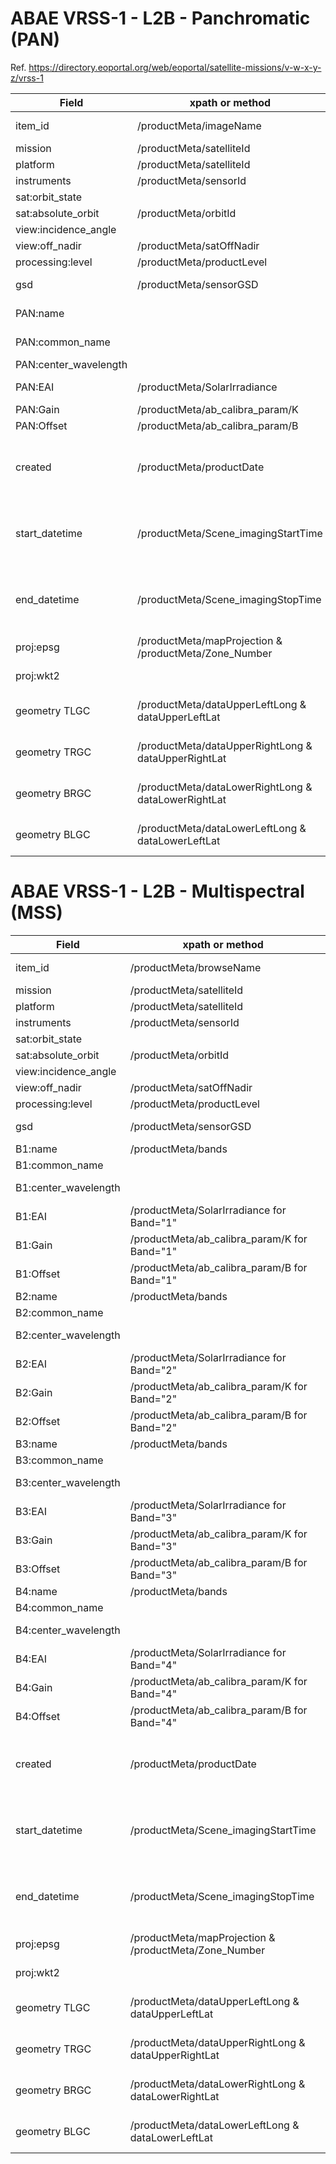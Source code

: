# ABAE VRSS-1 - L2B - Panchromatic (PAN)
Ref. https://directory.eoportal.org/web/eoportal/satellite-missions/v-w-x-y-z/vrss-1

|  Field  | xpath or method  |  Example | Notes |
|---|---|---|---|
| item_id | /productMeta/imageName | VRSS-1_PAN-2_0698_0239_20200814_L2B_817135102196 | Remove extension from basename |
| mission | /productMeta/satelliteId | vrss-1 | |
| platform | /productMeta/satelliteId | vrss-1 | |
| instruments | /productMeta/sensorId | pan-2 | |
| sat:orbit_state | |  | N.A. |
| sat:absolute_orbit | /productMeta/orbitId | 42475 | |
| view:incidence_angle | | | N.A. |
| view:off_nadir | /productMeta/satOffNadir | -21.270622 | |
| processing:level | /productMeta/productLevel | L2B | |
| gsd | /productMeta/sensorGSD | 2.5 | Ground Spacing Resolution |
| PAN:name | | "pan" | hardcoded, or from /productMeta/sensorId |
| PAN:common_name | | "pan" | hardcoded, or from /productMeta/sensorId |
| PAN:center_wavelength | | 0.675 | hardcoded, 450-900 | |
| PAN:EAI | /productMeta/SolarIrradiance | 1368.769287 | ESUN in watt/m2/micron |
| PAN:Gain | /productMeta/ab_calibra_param/K | 5.116200 | Calibration parameter |
| PAN:Offset | /productMeta/ab_calibra_param/B | 39.540001 | Calibration parameter |
| created | /productMeta/productDate | 2020-AUG-17T14:01:37Z | Format to ISO: 2020 08 17 14:01:37.159767 to 2020-AUG-17T14:01:37Z |
| start_datetime  | /productMeta/Scene_imagingStartTime | 2020-AUG-14T05:16:59Z | Format to ISO: 2020 08 14T05:16:59.381451 to 2020-AUG-14T05:16:59Z |
| end_datetime | /productMeta/Scene_imagingStopTime | 2020-AUG-14T05:17:04Z | Format to ISO: 2020 08 14T05:17:04.232018 to 2020-AUG-14T05:17:04Z |
| proj:epsg | /productMeta/mapProjection & /productMeta/Zone_Number | 32740 | from UTM zone to (40S) to EPSG code |
| proj:wkt2 | | | To be derived from epsg |
| geometry TLGC | /productMeta/dataUpperLeftLong & dataUpperLeftLat | [lon,lat] | Coordinates Type="Geographic" Units="Degrees |
| geometry TRGC | /productMeta/dataUpperRightLong & dataUpperRightLat | [lon,lat] | Coordinates Type="Geographic" Units="Degrees |
| geometry BRGC | /productMeta/dataLowerRightLong & dataLowerRightLat | [lon,lat] | Coordinates Type="Geographic" Units="Degrees |
| geometry BLGC | /productMeta/dataLowerLeftLong & dataLowerLeftLat | [lon,lat] | Coordinates Type="Geographic" Units="Degrees |

# ABAE VRSS-1 - L2B - Multispectral (MSS)

|  Field  | xpath or method  |  Example | Notes |
|---|---|---|---|
| item_id | /productMeta/browseName | VRSS-1_MSS-2_0698_0239_20200814_L2B_81713505511 | Remove extension from basename |
| mission | /productMeta/satelliteId | vrss-1 | |
| platform | /productMeta/satelliteId | vrss-1 | |
| instruments | /productMeta/sensorId | mss-2 | |
| sat:orbit_state | |  | N.A. |
| sat:absolute_orbit | /productMeta/orbitId | 42475 | |
| view:incidence_angle | | | N.A. |
| view:off_nadir | /productMeta/satOffNadir | -21.285824 | |
| processing:level | /productMeta/productLevel | L2B | |
| gsd | /productMeta/sensorGSD | 10.0 | Ground Spacing Resolution |
| B1:name | /productMeta/bands | "band-1" | |
| B1:common_name | | "blue" | hardcoded |
| B1:center_wavelength | | 0.485 | hardcoded, 450–520 nm |
| B1:EAI | /productMeta/SolarIrradiance for Band="1" | 1976.417847 | ESUN in watt/m2/micron |
| B1:Gain | /productMeta/ab_calibra_param/K for Band="1" | 4.416600 | Calibration parameter |
| B1:Offset | /productMeta/ab_calibra_param/B for Band="1" | 60.790001 | Calibration parameter |
| B2:name | /productMeta/bands | "band-2" | |
| B2:common_name | | "green" | hardcoded |
| B2:center_wavelength | | 0.555 | hardcoded, 520–590 nm |
| B2:EAI | /productMeta/SolarIrradiance for Band="2" | 1863.542725 | ESUN in watt/m2/micron |
| B2:Gain | /productMeta/ab_calibra_param/K for Band="2" | 4.897800 | Calibration parameter |
| B2:Offset | /productMeta/ab_calibra_param/B for Band="2" | 38.639999 | Calibration parameter |
| B3:name | /productMeta/bands | "band-3" | |
| B3:common_name | | "red" | hardcoded |
| B3:center_wavelength | | 0.66 | hardcoded, 630–690 nm |
| B3:EAI | /productMeta/SolarIrradiance for Band="3" | 1542.293457 | ESUN in watt/m2/micron |
| B3:Gain | /productMeta/ab_calibra_param/K for Band="3" | 5.477900 | Calibration parameter |
| B3:Offset | /productMeta/ab_calibra_param/B for Band="3" | 33.070000 | Calibration parameter |
| B4:name | /productMeta/bands | "band-4" | |
| B4:common_name | | "nir" | hardcoded |
| B4:center_wavelength | | 0.83 | hardcoded, 770–890 nm |
| B4:EAI | /productMeta/SolarIrradiance for Band="4" | 1073.072144 | ESUN in watt/m2/micron |
| B4:Gain | /productMeta/ab_calibra_param/K for Band="4" | 3.977300 | Calibration parameter |
| B4:Offset | /productMeta/ab_calibra_param/B for Band="4" | 20.100000 | Calibration parameter |
| created | /productMeta/productDate | 2020-AUG-17T14:07:46Z | Format to ISO: 2020 08 17 14:01:37.159767 to 2020-AUG-17T14:01:37Z |
| start_datetime  | /productMeta/Scene_imagingStartTime | 2020-AUG-14T05:16:55Z | Format to ISO: 2020 08 14T05:16:59.381451 to 2020-AUG-14T05:16:59Z |
| end_datetime | /productMeta/Scene_imagingStopTime | 2020-AUG-14T05:17:00Z | Format to ISO: 2020 08 14T05:17:04.232018 to 2020-AUG-14T05:17:04Z |
| proj:epsg | /productMeta/mapProjection & /productMeta/Zone_Number | 32740 | from UTM zone to (40S) to EPSG code |
| proj:wkt2 | | | To be derived from epsg |
| geometry TLGC | /productMeta/dataUpperLeftLong & dataUpperLeftLat | [lon,lat] | Coordinates Type="Geographic" Units="Degrees |
| geometry TRGC | /productMeta/dataUpperRightLong & dataUpperRightLat | [lon,lat] | Coordinates Type="Geographic" Units="Degrees |
| geometry BRGC | /productMeta/dataLowerRightLong & dataLowerRightLat | [lon,lat] | Coordinates Type="Geographic" Units="Degrees |
| geometry BLGC | /productMeta/dataLowerLeftLong & dataLowerLeftLat | [lon,lat] | Coordinates Type="Geographic" Units="Degrees |